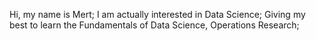 Hi, my name is Mert;
I am actually interested in Data Science;
Giving my best to learn the Fundamentals of Data Science, Operations Research;



<!---
mert35-tr/mert35-tr is a ✨ special ✨ repository because its `README.md` (this file) appears on your GitHub profile.
You can click the Preview link to take a look at your changes.
--->
